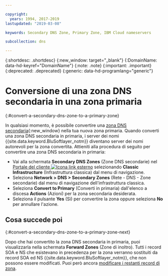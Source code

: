 ```yaml
---

copyright:
  years: 1994, 2017-2019
lastupdated: "2019-03-08"

keywords: Secondary DNS Zone, Primary Zone, IBM Cloud nameservers

subcollection: dns

---
```



{:shortdesc: .shortdesc}
{:new_window: target="_blank"}
{:DomainName: data-hd-keyref="DomainName"}
{:note: .note}
{:important: .important}
{:deprecated: .deprecated}
{:generic: data-hd-programlang="generic"}

# Conversione di una zona DNS secondaria in una zona primaria
{:#convert-a-secondary-dns-zone-to-a-primary-zone}

In qualsiasi momento, è possibile convertire una [zona DNS secondaria](/docs/infrastructure/dns?topic=dns-add-a-secondary-dns-zone){:new_window} nella tua nuova zona primaria. Quando converti una zona DNS secondaria in primaria, i server dei nomi {{site.data.keyword.BluSoftlayer_notm}} diventano server dei nomi autorevoli per la zona convertita. Attieniti alla procedura di seguito per convertire una zona DNS secondaria in primaria:

* Vai alla schermata **Secondary DNS Zones** (Zone DNS secondarie) nel [Portale del cliente ![Icona link esterno](../../icons/launch-glyph.svg "Icona link esterno")](https://{DomainName}/) selezionando **Classic Infrastructure** (Infrastruttura classica) dal menu di navigazione. 
* Seleziona **Network > DNS > Secondary Zones** (Rete - DNS - Zone secondarie) dal menu di navigazione dell'infrastruttura classica.
* Seleziona **Convert to Primary** (Converti in primaria) dall'elenco a discesa **Actions** (Azioni) per la zona secondaria desiderata.
* Seleziona il pulsante **Yes** (Sì) per convertire la zona oppure seleziona **No** per annullare l'azione.

## Cosa succede poi
{:#convert-a-secondary-dns-zone-to-a-primary-zone-next}

Dopo che hai convertito la zona DNS secondaria in primaria, puoi visualizzarla nella schermata **Forward Zones** (Zone di inoltro). Tutti i record SOA e NS che esistevano in precedenza per la zona verranno sostituiti da record SOA ed NS {{site.data.keyword.BluSoftlayer_notm}}, che non possono essere modificati. Puoi però ancora [modificare i restanti record di zona](/docs/infrastructure/dns?topic=dns-edit-a-dns-zone-record).
